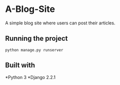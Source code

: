 # A-Blog-Site

A simple blog site where users can post their articles.

## Running the project
```
python manage.py runserver
```

## Built with
*Python 3
*Django 2.2.1

